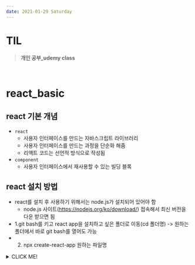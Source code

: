 ```yaml
---
date: 2021-01-29 Saturday
---
```


# TIL

> **개인 공부_udemy class**
<br />

# react_basic

## react 기본 개념
- `react` 
  - 사용자 인터페이스를 만드는 자바스크립트 라이브러리
  - 사용자 인터페이스를 만드는 과정을 단순화 해줌
  - 리액트 코드는 선언적 방식으로 작성됨
- `component` 
  - 사용자 인터페이스에서 재사용할 수 있는 빌딩 블록

## react 설치 방법
- react를 설치 후 사용하기 위해서는 node.js가 설치되어 있어야 함
  - node.js 사이트(https://nodejs.org/ko/download/) 접속해서 최신 버전을 다운 받으면 됨
- 1.git bash를 키고 react app을 설치하고 싶은 폴더로 이동(cd 폴더명) -> 원하는 폴더에서 바로 git bash를 열어도 가능
- 2. npx create-react-app 원하는 파일명



<details>
<summary>CLICK ME!</summary>  

- 
</detials>  
